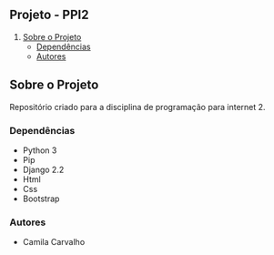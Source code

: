 ## Projeto - PPI2

1. [Sobre o Projeto](#sobre-o-projeto)
    * [Dependências](#Dependências)
    * [Autores](#Autores)

## Sobre o Projeto

Repositório criado para a disciplina de programação para internet 2.
### Dependências 

- Python 3
- Pip
- Django 2.2
- Html
- Css
- Bootstrap

### Autores

- Camila Carvalho 